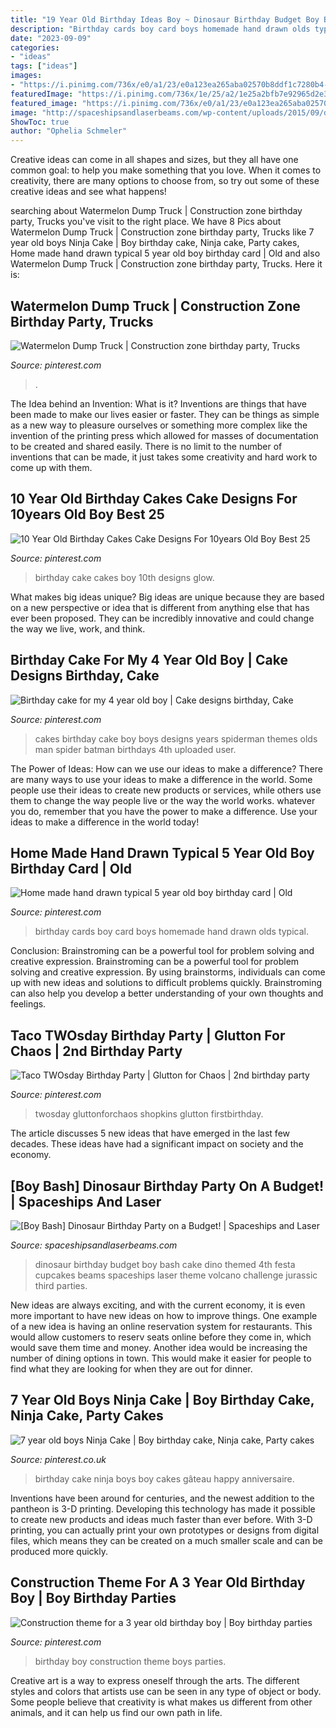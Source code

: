 ```yaml
---
title: "19 Year Old Birthday Ideas Boy ~ Dinosaur Birthday Budget Boy Bash Cake Dino Themed 4th Festa Cupcakes Beams Spaceships Laser Theme Volcano Challenge Jurassic Third Parties"
description: "Birthday cards boy card boys homemade hand drawn olds typical"
date: "2023-09-09"
categories:
- "ideas"
tags: ["ideas"]
images:
- "https://i.pinimg.com/736x/e0/a1/23/e0a123ea265aba02570b8ddf1c7280b4--trifle.jpg"
featuredImage: "https://i.pinimg.com/736x/1e/25/a2/1e25a2bfb7e92965d2e39a8c442d5eda--spider-man-cakes--year-old-boy.jpg"
featured_image: "https://i.pinimg.com/736x/e0/a1/23/e0a123ea265aba02570b8ddf1c7280b4--trifle.jpg"
image: "http://spaceshipsandlaserbeams.com/wp-content/uploads/2015/09/dinosaur-birthday-party-ideas-on-a-budget.jpg.jpg"
ShowToc: true
author: "Ophelia Schmeler"
---
```



Creative ideas can come in all shapes and sizes, but they all have one common goal: to help you make something that you love. When it comes to creativity, there are many options to choose from, so try out some of these creative ideas and see what happens!

	

		
searching about Watermelon Dump Truck | Construction zone birthday party, Trucks you've visit to the right place. We have 8 Pics about Watermelon Dump Truck | Construction zone birthday party, Trucks like 7 year old boys Ninja Cake | Boy birthday cake, Ninja cake, Party cakes, Home made hand drawn typical 5 year old boy birthday card | Old and also Watermelon Dump Truck | Construction zone birthday party, Trucks. Here it is:
		
    
## Watermelon Dump Truck | Construction Zone Birthday Party, Trucks

<img loading=lazy src="https://i.pinimg.com/736x/ec/68/ed/ec68edf7c59321e54b24ec5764f4e6d3.jpg" onerror="this.onerror=null;this.src='https://tse3.mm.bing.net/th?id=OIP.R501EtGKAX1QQ8L5AqJbNgHaJ3&amp;pid=15.1';" alt="Watermelon Dump Truck | Construction zone birthday party, Trucks">

_Source: pinterest.com_

>. 

	

The Idea behind an Invention: What is it?
Inventions are things that have been made to make our lives easier or faster. They can be things as simple as a new way to pleasure ourselves or something more complex like the invention of the printing press which allowed for masses of documentation to be created and shared easily. There is no limit to the number of inventions that can be made, it just takes some creativity and hard work to come up with them.

    
## 10 Year Old Birthday Cakes Cake Designs For 10years Old Boy Best 25

<img loading=lazy src="https://i.pinimg.com/736x/fe/cd/a2/fecda267ca33578ab293f61e2711bb79.jpg" onerror="this.onerror=null;this.src='https://tse2.mm.bing.net/th?id=OIP.S9USc0K1N079IqmX08BocwHaLm&amp;pid=15.1';" alt="10 Year Old Birthday Cakes Cake Designs For 10years Old Boy Best 25">

_Source: pinterest.com_

>birthday cake cakes boy 10th designs glow. 

	

What makes big ideas unique?
Big ideas are unique because they are based on a new perspective or idea that is different from anything else that has ever been proposed. They can be incredibly innovative and could change the way we live, work, and think.

    
## Birthday Cake For My 4 Year Old Boy | Cake Designs Birthday, Cake

<img loading=lazy src="https://i.pinimg.com/736x/1e/25/a2/1e25a2bfb7e92965d2e39a8c442d5eda--spider-man-cakes--year-old-boy.jpg" onerror="this.onerror=null;this.src='https://tse4.mm.bing.net/th?id=OIP.H49Kb9Qgayb8YFrxdiNIjAHaJ4&amp;pid=15.1';" alt="Birthday cake for my 4 year old boy | Cake designs birthday, Cake">

_Source: pinterest.com_

>cakes birthday cake boy boys designs years spiderman themes olds man spider batman birthdays 4th uploaded user. 

	

The Power of Ideas: How can we use our ideas to make a difference?
There are many ways to use your ideas to make a difference in the world. Some people use their ideas to create new products or services, while others use them to change the way people live or the way the world works. whatever you do, remember that you have the power to make a difference. Use your ideas to make a difference in the world today!

    
## Home Made Hand Drawn Typical 5 Year Old Boy Birthday Card | Old

<img loading=lazy src="https://i.pinimg.com/736x/cb/0b/01/cb0b01d5c27c50b3abc4cb0b810d6cea---year-olds-old-boys.jpg" onerror="this.onerror=null;this.src='https://tse2.mm.bing.net/th?id=OIP.rLdkKQMR7LHXE9rqDtF_swDgEs&amp;pid=15.1';" alt="Home made hand drawn typical 5 year old boy birthday card | Old">

_Source: pinterest.com_

>birthday cards boy card boys homemade hand drawn olds typical. 

	

Conclusion: Brainstroming can be a powerful tool for problem solving and creative expression.
Brainstroming can be a powerful tool for problem solving and creative expression. By using brainstorms, individuals can come up with new ideas and solutions to difficult problems quickly. Brainstroming can also help you develop a better understanding of your own thoughts and feelings.

    
## Taco TWOsday Birthday Party | Glutton For Chaos | 2nd Birthday Party

<img loading=lazy src="https://i.pinimg.com/736x/88/8b/c8/888bc8c27bf9d6e60f282386e593dc58.jpg" onerror="this.onerror=null;this.src='https://tse2.mm.bing.net/th?id=OIP.LcUdKqW0GTrrx0hE_a0S-QHaLH&amp;pid=15.1';" alt="Taco TWOsday Birthday Party | Glutton for Chaos | 2nd birthday party">

_Source: pinterest.com_

>twosday gluttonforchaos shopkins glutton firstbirthday. 

	

The article discusses 5 new ideas that have emerged in the last few decades. These ideas have had a significant impact on society and the economy.

    
## [Boy Bash] Dinosaur Birthday Party On A Budget! | Spaceships And Laser

<img loading=lazy src="http://spaceshipsandlaserbeams.com/wp-content/uploads/2015/09/dinosaur-birthday-party-ideas-on-a-budget.jpg.jpg" onerror="this.onerror=null;this.src='https://tse2.mm.bing.net/th?id=OIP.jGsNwoCUIp6yU4tyU9TfnAHaLH&amp;pid=15.1';" alt="[Boy Bash] Dinosaur Birthday Party on a Budget! | Spaceships and Laser">

_Source: spaceshipsandlaserbeams.com_

>dinosaur birthday budget boy bash cake dino themed 4th festa cupcakes beams spaceships laser theme volcano challenge jurassic third parties. 

	

New ideas are always exciting, and with the current economy, it is even more important to have new ideas on how to improve things. One example of a new idea is having an online reservation system for restaurants. This would allow customers to reserv seats online before they come in, which would save them time and money. Another idea would be increasing the number of dining options in town. This would make it easier for people to find what they are looking for when they are out for dinner.

    
## 7 Year Old Boys Ninja Cake | Boy Birthday Cake, Ninja Cake, Party Cakes

<img loading=lazy src="https://i.pinimg.com/736x/e0/a1/23/e0a123ea265aba02570b8ddf1c7280b4--trifle.jpg" onerror="this.onerror=null;this.src='https://tse3.mm.bing.net/th?id=OIP.YzZq_14PWYieheJAhY4zJQHaLH&amp;pid=15.1';" alt="7 year old boys Ninja Cake | Boy birthday cake, Ninja cake, Party cakes">

_Source: pinterest.co.uk_

>birthday cake ninja boys boy cakes gâteau happy anniversaire. 

	

Inventions have been around for centuries, and the newest addition to the pantheon is 3-D printing. Developing this technology has made it possible to create new products and ideas much faster than ever before. With 3-D printing, you can actually print your own prototypes or designs from digital files, which means they can be created on a much smaller scale and can be produced more quickly.

    
## Construction Theme For A 3 Year Old Birthday Boy | Boy Birthday Parties

<img loading=lazy src="https://i.pinimg.com/736x/20/44/09/2044095d7f1186171b5f813aa2a352b6--special-birthday-birthday-boys.jpg" onerror="this.onerror=null;this.src='https://tse2.mm.bing.net/th?id=OIP.791tYitlrYVzgjdkUmkpigHaLI&amp;pid=15.1';" alt="Construction theme for a 3 year old birthday boy | Boy birthday parties">

_Source: pinterest.com_

>birthday boy construction theme boys parties. 

	

Creative art is a way to express oneself through the arts. The different styles and colors that artists use can be seen in any type of object or body. Some people believe that creativity is what makes us different from other animals, and it can help us find our own path in life.

